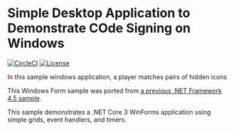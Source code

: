 # Simple Desktop Application to Demonstrate COde Signing on Windows

[![CircleCI](https://circleci.com/gh/daumie/matching-game.svg?style=svg)](https://circleci.com/gh/daumie/matching-game) [![License](https://img.shields.io/badge/License-Apache%202.0-blue.svg)](https://opensource.org/licenses/Apache-2.0)

In this sample windows application, a player matches pairs of hidden icons

This Windows Form sample was ported from [a previous .NET Framework 4.5 sample](https://code.msdn.microsoft.com/windowsdesktop/Complete-Matching-Game-4cffddba).

This sample demonstrates a .NET Core 3 WinForms application using simple grids, event handlers, and timers.

